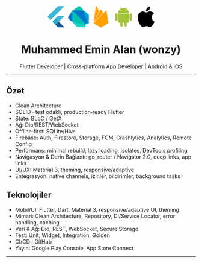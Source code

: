 <div align="center">
	<img src="https://raw.githubusercontent.com/devicons/devicon/master/icons/flutter/flutter-original.svg" height="56" alt="Flutter" />
	<img src="https://raw.githubusercontent.com/devicons/devicon/master/icons/dart/dart-original.svg" height="56" alt="Dart" />
	<img src="https://raw.githubusercontent.com/devicons/devicon/master/icons/firebase/firebase-plain.svg" height="56" alt="Firebase" />
	<img src="https://raw.githubusercontent.com/devicons/devicon/master/icons/android/android-original.svg" height="56" alt="Android" />
	<img src="https://raw.githubusercontent.com/devicons/devicon/master/icons/apple/apple-original.svg" height="56" alt="iOS" />
</div>

<h1 align="center">Muhammed Emin Alan (wonzy)</h1>
<p align="center">Flutter Developer | Cross-platform App Developer | Android & iOS</p>

---

## Özet
- Clean Architecture 
- SOLID · test odaklı, production‑ready Flutter
- State: BLoC / GetX 
- Ağ: Dio/REST/WebSocket
- Offline‑first: SQLite/Hive
- Firebase: Auth, Firestore, Storage, FCM, Crashlytics, Analytics, Remote Config
- Performans: minimal rebuild, lazy loading, isolates, DevTools profiling
- Navigasyon & Derin Bağlantı: go_router / Navigator 2.0, deep links, app links
- UI/UX: Material 3, theming, responsive/adaptive
- Entegrasyon: native channels, izinler, bildirimler, background tasks

## Teknolojiler
- Mobil/UI: Flutter, Dart, Material 3, responsive/adaptive UI, theming
- Mimari: Clean Architecture, Repository, DI/Service Locator, error handling, caching
- Veri & Ağ: Dio, REST, WebSocket, Secure Storage
- Test: Unit, Widget, Integration, Golden
- CI/CD : GitHub 
- Yayın: Google Play Console, App Store Connect

---


